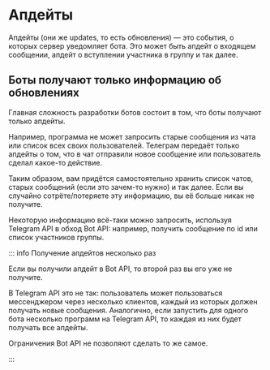# Апдейты

Апдейты (они же updates, то есть обновления) — это события, о которых сервер уведомляет бота. 
Это может быть апдейт о входящем сообщении, апдейт о вступлении участника в группу и так далее.

## Боты получают только информацию об обновлениях

Главная сложность разработки ботов состоит в том, что боты получают только апдейты.

Например, программа не может запросить старые сообщения из чата или список всех своих пользователей. Телеграм передаёт
только апдейты о том, что в чат отправили новое сообщение или пользователь сделал какое-то действие.

Таким образом, вам придётся самостоятельно хранить список чатов, старых сообщений (если это зачем-то нужно) и так далее.
Если вы случайно сотрёте/потеряете эту информацию, вы её больше никак не получите.

Некоторую информацию всё-таки можно запросить, используя Telegram API в обход Bot API:
например, получить сообщение по id или список участников группы.

::: info Получение апдейтов несколько раз

Если вы получили апдейт в Bot API, то второй раз вы его уже не получите.

В Telegram API это не так: пользователь может пользоваться мессенджером через несколько клиентов,
каждый из которых должен получать новые сообщения. 
Аналогично, если запустить для одного бота несколько программ на Telegram API, 
то каждая из них будет получать все апдейты.

Ограничения Bot API не позволяют сделать то же самое.

:::
